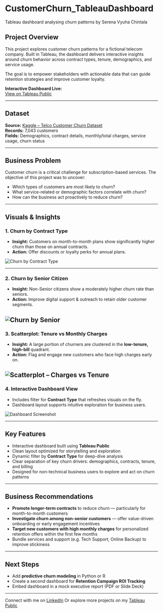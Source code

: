 # CustomerChurn_TableauDashboard
Tableau dashboard analysing churn patterns by Serena Vyuha Chintala

## Project Overview
This project explores customer churn patterns for a fictional telecom company. Built in Tableau, the dashboard delivers interactive insights around churn behavior across contract types, tenure, demographics, and service usage.

The goal is to empower stakeholders with actionable data that can guide retention strategies and improve customer loyalty.

 **Interactive Dashboard Live:**  
 [View on Tableau Public](https://public.tableau.com/app/profile/serena.vyuha.chintala/viz/CustomerChurnDashboard_17536311585570/CustomerChurnDashboard)

---

## Dataset
**Source:** [Kaggle – Telco Customer Churn Dataset](https://www.kaggle.com/datasets/blastchar/telco-customer-churn)  
**Records:** 7,043 customers  
**Fields:** Demographics, contract details, monthly/total charges, service usage, churn status

---

## Business Problem
Customer churn is a critical challenge for subscription-based services. The objective of this project was to uncover:
- Which types of customers are most likely to churn?
- What service-related or demographic factors correlate with churn?
- How can the business act proactively to reduce churn?

---

## Visuals & Insights

### 1. Churn by Contract Type
- **Insight:** Customers on month-to-month plans show significantly higher churn than those on annual contracts.
- **Action:** Offer discounts or loyalty perks for annual plans.

![Churn by Contract Type](https://github.com/serenavyuhachintala/CustomerChurn_TableauDashboard/blob/main/Churchrate_contracttype.png?raw=true)

---

### 2. Churn by Senior Citizen
- **Insight:** Non-Senior citizens show a moderately higher churn rate than seniors.
- **Action:** Improve digital support & outreach to retain older customer segments.

![Churn by Senior](https://github.com/serenavyuhachintala/CustomerChurn_TableauDashboard/blob/main/Churn_bysenior.png?raw=true)
---

### 3. Scatterplot: Tenure vs Monthly Charges
- **Insight:** A large portion of churners are clustered in the **low-tenure, high-bill** quadrant.
- **Action:** Flag and engage new customers who face high charges early on.

![Scatterplot – Charges vs Tenure](https://github.com/serenavyuhachintala/CustomerChurn_TableauDashboard/blob/main/Churn_chargevstenure.png?raw=true)
---

### 4. Interactive Dashboard View
- Includes filter for **Contract Type** that refreshes visuals on the fly.
- Dashboard layout supports intuitive exploration for business users.

![Dashboard Screenshot](https://github.com/serenavyuhachintala/CustomerChurn_TableauDashboard/blob/main/Customer%20churn%20dashboard.png?raw=true)

---

## Key Features
- Interactive dashboard built using **Tableau Public**
- Clean layout optimized for storytelling and exploration
- Dynamic filter by **Contract Type** for deep-dive analysis
- Clear separation of key churn drivers: demographics, contracts, tenure, and billing
- Designed for non-technical business users to explore and act on churn patterns

---

## Business Recommendations
- **Promote longer-term contracts** to reduce churn — particularly for month-to-month customers
- **Investigate churn among non-senior customers** — offer value-driven onboarding or early engagement incentives
- **Target new customers with high monthly charges** for personalized retention offers within the first few months
- Bundle services and support (e.g. Tech Support, Online Backup) to improve stickiness


---

## Next Steps
- Add **predictive churn modeling** in Python or R
- Create a second dashboard for **Retention Campaign ROI Tracking**
- Embed dashboard in a mock executive report (PDF or Slide Deck)

---

Connect with me on [LinkedIn](https://www.linkedin.com/in/serenavyuhachintala/)
Or explore more projects on my [Tableau Public](https://public.tableau.com/app/profile/serena.vyuha.chintala)

